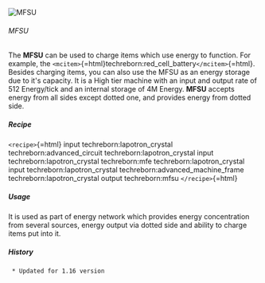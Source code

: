 ![MFSU](/mods/techreborn/mfsu.png)

###### MFSU

The **MFSU** can be used to charge items which use energy to
function. For example, the
`<mcitem>`{=html}techreborn:red_cell_battery`</mcitem>`{=html}. Besides
charging items, you can also use the MFSU as an energy storage due to
it\'s capacity. It is a High tier machine with an input and output rate
of 512 Energy/tick and an internal storage of 4M Energy. **MFSU**
accepts energy from all sides except dotted one, and provides energy
from dotted side.

##### Recipe

`<recipe>`{=html} input techreborn:lapotron_crystal
techreborn:advanced_circuit techreborn:lapotron_crystal input
techreborn:lapotron_crystal techreborn:mfe techreborn:lapotron_crystal
input techreborn:lapotron_crystal techreborn:advanced_machine_frame
techreborn:lapotron_crystal output techreborn:mfsu `</recipe>`{=html}

##### Usage

It is used as part of energy network which provides energy concentration
from several sources, energy output via dotted side and ability to
charge items put into it.

##### History

` * Updated for 1.16 version`
